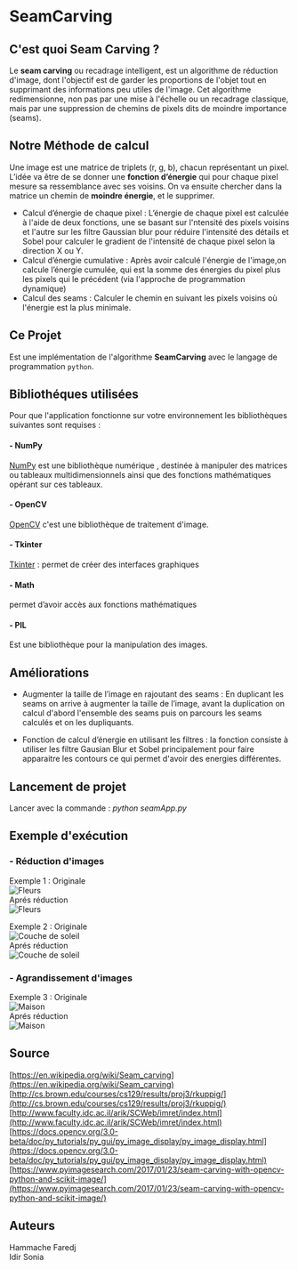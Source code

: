 # SeamCarving 

## C'est quoi Seam Carving ?


Le **seam carving** ou recadrage intelligent, est un algorithme de réduction d'image, dont l'objectif est de garder les proportions de l'objet tout en supprimant des informations peu utiles de l'image. Cet algorithme redimensionne, non pas par une mise à l'échelle ou un recadrage classique, mais par une suppression de chemins de pixels dits de moindre importance (seams).


## Notre Méthode de calcul

 Une image est une matrice de triplets (r, g, b), chacun représentant un pixel. L’idée va être de se donner une **fonction d’énergie** qui pour chaque pixel mesure sa ressemblance avec ses voisins. On va ensuite chercher dans la matrice un chemin de **moindre énergie**, et le supprimer.

* Calcul d’énergie de chaque pixel : L’énergie de chaque pixel est calculée à l'aide de deux fonctions, une se basant sur l'ntensité des pixels voisins et l'autre sur les filtre Gaussian blur pour réduire l'intensité des détails et Sobel pour calculer le gradient de l'intensité de chaque pixel selon la direction X ou Y.
* 	Calcul d’énergie cumulative : Après avoir calculé l'énergie de l'image,on calcule  l’énergie cumulée, qui est la somme des énergies du pixel plus les pixels qui le précédent  (via l'approche de programmation dynamique)
* 	Calcul des seams : Calculer le chemin en suivant les pixels voisins où l'énergie est la plus minimale.


## Ce Projet


Est une implémentation de l'algorithme **SeamCarving** avec le langage de programmation `python`.




## Bibliothéques utilisées
Pour que l'application fonctionne sur votre environnement les bibliothèques suivantes sont requises :


####  -   NumPy
[NumPy](http://www.numpy.org/) est une bibliothèque numérique , destinée à manipuler des matrices ou tableaux multidimensionnels ainsi que des fonctions mathématiques opérant sur ces tableaux.

 #### - OpenCV 
[OpenCV](https://opencv.org/) c'est  une bibliothèque de traitement d'image.

#### - Tkinter 
[Tkinter](http://www.tkdocs.com/) : permet de créer des interfaces graphiques

#### - Math
permet d’avoir accès aux fonctions mathématiques

#### - PIL
Est une bibliothèque pour la manipulation des images.

## Améliorations
* Augmenter la taille de l’image en rajoutant des seams : En duplicant les seams on arrive à augmenter la taille de l’image, avant la duplication on calcul d'abord l'ensemble des seams puis on parcours les seams calculés et on les dupliquants.

* Fonction de calcul d’énergie en utilisant les filtres : la fonction consiste à utiliser les filtre Gausian Blur et Sobel principalement pour faire apparaitre les contours ce qui permet d'avoir des energies différentes.

## Lancement de projet
Lancer avec la commande :  *python seamApp.py*


## Exemple d'exécution
### - Réduction d'images
Exemple 1 :
Originale<br/>
![Fleurs](/uploads/09a9f8053e94e0f7de9bcfbff041abf6/fleurs.jpg "Fleurs")<br/>
Aprés réduction<br/>
![Fleurs](/uploads/851f2a31e7b21955754f252524e9e400/fleursResized.jpg "Fleurs")<br/>

Exemple 2 :
Originale<br/>
![Couche de soleil](/uploads/db5c5b4a50aa044b4541676ff78c4534/coucheSoleil.jpg "Couche de soleil")<br/>
Aprés réduction<br/>
![Couche de soleil](/uploads/7fe4754ebc46fe6751c3257423ec47d9/coucheSoleilResized.jpg "Couche de soleil")<br/>

### - Agrandissement d'images
Exemple 3 :
Originale<br/>
![Maison](/uploads/6857f66e69f1749ea61c617e6b4e62bb/maison.jpg "Maison")<br/>
Aprés réduction<br/>
![Maison](/uploads/ad4a8f433ee0c658c0cdc50b351d0235/maisonResized.jpg "Maison")<br/>

## Source
[https://en.wikipedia.org/wiki/Seam_carving](https://en.wikipedia.org/wiki/Seam_carving)<br/>
[http://cs.brown.edu/courses/cs129/results/proj3/rkuppig/](http://cs.brown.edu/courses/cs129/results/proj3/rkuppig/)<br/>
[http://www.faculty.idc.ac.il/arik/SCWeb/imret/index.html](http://www.faculty.idc.ac.il/arik/SCWeb/imret/index.html)<br/>
[https://docs.opencv.org/3.0-beta/doc/py_tutorials/py_gui/py_image_display/py_image_display.html](https://docs.opencv.org/3.0-beta/doc/py_tutorials/py_gui/py_image_display/py_image_display.html)<br/>
[https://www.pyimagesearch.com/2017/01/23/seam-carving-with-opencv-python-and-scikit-image/](https://www.pyimagesearch.com/2017/01/23/seam-carving-with-opencv-python-and-scikit-image/)
## Auteurs
Hammache Faredj  
Idir Sonia